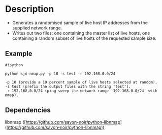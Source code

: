 # Description #

* Generates a randomised sample of live host IP addresses from the supplied network range.
* Writes out two files: one containing the master list of live hosts, one containing a random subset of live hosts of the requested sample size.

## Example ##

```
#!python

python sjd-nmap.py -p 10 -s test -r 192.168.0.0/24

-p 10 (provide a 10 percent sample of live hosts selected at random).
-s test (prefix the output files with the string 'test').
-r 192.168.0.0/24 (ping sweep the network range '192.168.0.0/24' with nmap).
```

## Dependencies ##
libnmap ([https://github.com/savon-noir/python-libnmap](https://github.com/savon-noir/python-libnmap))